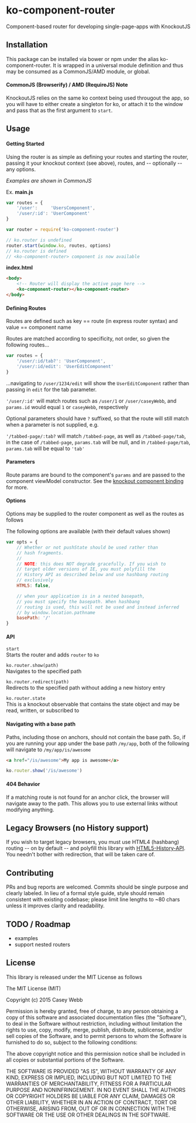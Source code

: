# ko-component-router
Component-based router for developing single-page-apps with KnockoutJS

## Installation
This package can be installed via bower or npm under the alias ko-component-router. It is wrapped in a universal module definition and thus may be consumed as a CommonJS/AMD module, or global.

#### CommonJS (Browserify) / AMD (RequireJS) Note
KnockoutJS relies on the same ko context being used througout the app, so you will have to either create a singleton for ko, or attach it to the window and pass that as the first argument to `start`.

## Usage

#### Getting Started
Using the router is as simple as defining your routes and starting the router, passing it your knockout context (see above), routes, and -- optionally -- any options. 

_Examples are shown in CommonJS_

Ex.
__main.js__
```javascript
var routes = {
    '/user':     'UsersComponent',
    '/user/:id': 'UserComponent'
}

var router = require('ko-component-router')

// ko.router is undefined
router.start(window.ko, routes, options)
// ko.router is defined
// <ko-component-router> component is now available
```

__index.html__
```html
<body>
    <!-- Router will display the active page here -->
    <ko-component-router></ko-component-router>
</body>
```

#### Defining Routes
Routes are defined such as key == route (in express router syntax) and value == component name

Routes are matched according to specificity, not order, so given the following routes...
```javascript
var routes = {
    '/user/:id/tab?': 'UserComponent',
    '/user/:id/edit': 'UserEditComponent'
} 
```
...navigating to `/user/1234/edit` will show the `UserEditComponent` rather than passing in `edit` for the tab parameter.

`'/user/:id'` will match routes such as `/user/1` or `/user/caseyWebb`,
and `params.id` would equal `1` or `caseyWebb`, respectively

Optional parameters should have `?` suffixed, so that the route will still match when a parameter is not supplied, e.g.

`'/tabbed-page/:tab?` will match `/tabbed-page`, as well as `/tabbed-page/tab`,
in the case of `/tabbed-page`, `params.tab` will be null, and in `/tabbed-page/tab`, `params.tab` will be equal to `'tab'`

#### Parameters
Route params are bound to the component's `params` and are passed to the component viewModel constructor. See the [knockout component binding](http://knockoutjs.com/documentation/component-binding.html) for more.

#### Options
Options may be supplied to the router component as well as the routes as follows

The following options are available (with their default values shown)

```javascript
var opts = {
    // Whether or not pushState should be used rather than
    // hash fragments.
    //
    // NOTE: this does NOT degrade gracefully. If you wish to
    // target older versions of IE, you must polyfill the 
    // History API as described below and use hashbang routing
    // exclusively
    HTML5: false,

    // when your application is in a nested basepath,
    // you must specify the basepath. When hashbang
    // routing is used, this will not be used and instead inferred
    // by window.location.pathname
    basePath: '/'
}
```

#### API
`start`  
Starts the router and adds `router` to `ko`

`ko.router.show(path)`  
Navigates to the specified path

`ko.router.redirect(path)`  
Redirects to the specified path without adding a new history entry

`ko.router.state`  
This is a knockout observable that contains the state object and may be read, written, or subscribed to

#### Navigating with a base path
Paths, including those on anchors, should not contain the base path. So, if you are running your app under the base path `/my/app`, both of the following will navigate to `/my/app/is/awesome`

```html
<a href="/is/awesome">My app is awesome</a>
```

```javascript
ko.router.show('/is/awesome')
```

#### 404 Behavior
If a matching route is not found for an anchor click, the browser will navigate away to the path. This allows you to use external links without modifying anything.

## Legacy Browsers (no History support)
If you wish to target legacy browsers, you must use HTML4 (hashbang) routing -- on by default -- and polyfill this library with [HTML5-History-API](https://github.com/devote/HTML5-History-API). You needn't bother with redirection, that will be taken care of.

## Contributing
PRs and bug reports are welcomed. Commits should be single purpose and clearly labeled. In lieu of a formal style guide, style should remain consistent with existing codebase; please limit line lengths to ~80 chars unless it improves clarity and readability.

## TODO / Roadmap
- examples
- support nested routers

## License
This library is released under the MIT License as follows

The MIT License (MIT)

Copyright (c) 2015 Casey Webb

Permission is hereby granted, free of charge, to any person obtaining a copy
of this software and associated documentation files (the "Software"), to deal
in the Software without restriction, including without limitation the rights
to use, copy, modify, merge, publish, distribute, sublicense, and/or sell
copies of the Software, and to permit persons to whom the Software is
furnished to do so, subject to the following conditions:

The above copyright notice and this permission notice shall be included in all
copies or substantial portions of the Software.

THE SOFTWARE IS PROVIDED "AS IS", WITHOUT WARRANTY OF ANY KIND, EXPRESS OR
IMPLIED, INCLUDING BUT NOT LIMITED TO THE WARRANTIES OF MERCHANTABILITY,
FITNESS FOR A PARTICULAR PURPOSE AND NONINFRINGEMENT. IN NO EVENT SHALL THE
AUTHORS OR COPYRIGHT HOLDERS BE LIABLE FOR ANY CLAIM, DAMAGES OR OTHER
LIABILITY, WHETHER IN AN ACTION OF CONTRACT, TORT OR OTHERWISE, ARISING FROM,
OUT OF OR IN CONNECTION WITH THE SOFTWARE OR THE USE OR OTHER DEALINGS IN THE
SOFTWARE.
